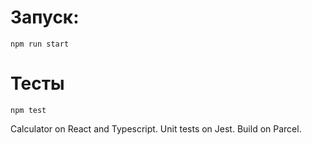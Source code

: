 # Запуск:

`npm run start`

# Тесты

`npm test`

Calculator on React and Typescript. Unit tests on Jest.
Build on Parcel.